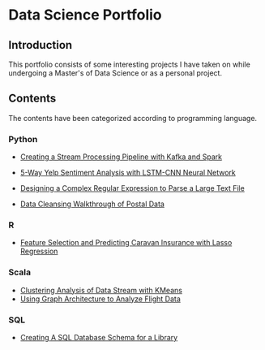 # Data Science Portfolio

## Introduction
This portfolio consists of some interesting projects I have taken on while undergoing a Master's of Data Science or as a personal project.

## Contents
The contents have been categorized according to programming language.

### Python
- [Creating a Stream Processing Pipeline with Kafka and Spark](https://github.com/ikosakwe/data-science-portfolio/tree/master/Fire_Stream_Processing_Pipeline_Python)

- [5-Way Yelp Sentiment Analysis with LSTM-CNN Neural Network](https://github.com/ikosakwe/data-science-portfolio/tree/master/Yelp_Sentiment_Analysis_With_Deep_Learning)

- [Designing a Complex Regular Expression to Parse a Large Text File](https://github.com/ikosakwe/data-science-portfolio/tree/master/Parsing_JobPostings)

- [Data Cleansing Walkthrough of Postal Data](https://github.com/ikosakwe/data-science-portfolio/tree/master/Cleaning_Postal_Data_Python)

### R
- [Feature Selection and Predicting Caravan Insurance with Lasso Regression](https://github.com/ikosakwe/data-science-portfolio/tree/master/Insurance_Prediction_Lasso_Regression_R)

### Scala
- [Clustering Analysis of Data Stream with KMeans](https://github.com/ikosakwe/data-science-portfolio/tree/master/Analyzing_Flight_Data_Scala)
- [Using Graph Architecture to Analyze Flight Data](https://github.com/ikosakwe/data-science-portfolio/tree/master/Analyzing_Flight_Data_Scala)

### SQL
- [Creating A SQL Database Schema for a Library](https://github.com/ikosakwe/data-science-portfolio/tree/master/Building_Library_SQL_Schema)
